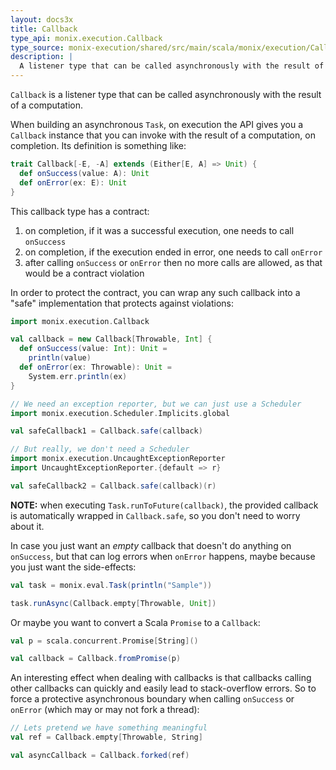 ```yaml
---
layout: docs3x
title: Callback
type_api: monix.execution.Callback
type_source: monix-execution/shared/src/main/scala/monix/execution/Callback.scala
description: |
  A listener type that can be called asynchronously with the result of a computation. Used by the Monix Task.
---
```


`Callback` is a listener type that can be called asynchronously with
the result of a computation.

When building an asynchronous `Task`, on execution the API gives you a
`Callback` instance that you can invoke with the result of a
computation, on completion. Its definition is something like:


```scala mdoc:silent:nest
trait Callback[-E, -A] extends (Either[E, A] => Unit) {
  def onSuccess(value: A): Unit
  def onError(ex: E): Unit
}
```

This callback type has a contract:

1. on completion, if it was a successful execution, one needs to call `onSuccess`
2. on completion, if the execution ended in error, one needs to call `onError`
3. after calling `onSuccess` or `onError` then no more calls are allowed, as
   that would be a contract violation

In order to protect the contract, you can wrap any such callback into
a "safe" implementation that protects against violations:

```scala mdoc:reset:silent
import monix.execution.Callback

val callback = new Callback[Throwable, Int] {
  def onSuccess(value: Int): Unit = 
    println(value)
  def onError(ex: Throwable): Unit =
    System.err.println(ex)
}

// We need an exception reporter, but we can just use a Scheduler
import monix.execution.Scheduler.Implicits.global

val safeCallback1 = Callback.safe(callback)

// But really, we don't need a Scheduler
import monix.execution.UncaughtExceptionReporter
import UncaughtExceptionReporter.{default => r}

val safeCallback2 = Callback.safe(callback)(r)
```

**NOTE:** when executing `Task.runToFuture(callback)`, the provided
callback is automatically wrapped in `Callback.safe`, so you don't
need to worry about it.

In case you just want an *empty* callback that doesn't do anything
on `onSuccess`, but that can log errors when `onError` happens,
maybe because you just want the side-effects:

```scala mdoc:nest
val task = monix.eval.Task(println("Sample"))

task.runAsync(Callback.empty[Throwable, Unit])
```

Or maybe you want to convert a Scala `Promise` to a `Callback`:

```scala mdoc:nest
val p = scala.concurrent.Promise[String]()

val callback = Callback.fromPromise(p)
```

An interesting effect when dealing with callbacks is that callbacks
calling other callbacks can quickly and easily lead to stack-overflow
errors. So to force a protective asynchronous boundary when calling
`onSuccess` or `onError` (which may or may not fork a thread):

```scala mdoc:silent:nest
// Lets pretend we have something meaningful
val ref = Callback.empty[Throwable, String]

val asyncCallback = Callback.forked(ref)
```
